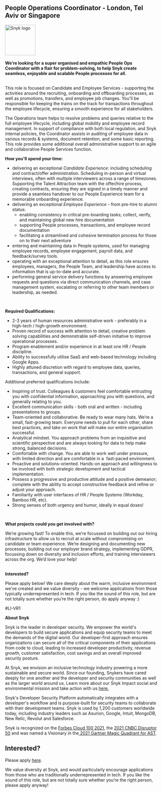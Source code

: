 People Operations Coordinator - London, Tel Aviv or Singapore
---

<img src="https://res.cloudinary.com/snyk/image/upload/v1537345894/press-kit/brand/logo-black.png" width="100" alt="Snyk logo" />

<div class="p-rich_text_section">&nbsp;</div>
<div class="p-rich_text_section"><strong data-stringify-type="bold">We’re looking for a super organised and empathic People Ops Coordinator with a flair for problem-solving, to help Snyk create seamless, enjoyable and scalable People processes for all.&nbsp;&nbsp;</strong></div>
<div class="p-rich_text_section">&nbsp;</div>
<div class="p-rich_text_section">
<p><span style="font-weight: 400;">This role is focused on Candidate and Employee Services - supporting the activities around the recruiting, onboarding and offboarding processes, as well as promotions, transfers, and employee job changes. You'll be responsible for keeping the trains on the track for transactions throughout the employee lifecycle, ensuring a smooth experience for all stakeholders.</span></p>
<p><span style="font-weight: 400;">The Operations team helps to resolve problems and queries relative to the full employee lifecycle, including global mobility and employee record management. In support of compliance with both local regulation, and Snyk internal policies, the Coordinator assists in auditing of employee data in various records &amp; systems, document retention, and some basic reporting. This role provides some additional overall administrative support to an agile and collaborative People Services function.</span></p>
<p><strong>How you'll spend your time:</strong></p>
<ul>
<li style="font-weight: 400;"><span style="font-weight: 400;">delivering an exceptional <em>Candidate Experience</em>: including scheduling and contract/offer administration. Scheduling in-person and virtual interviews, often with multiple interviewers across a range of timezones. Supporting the Talent Attraction team with the offer/hire process, creating contracts, ensuring they are signed in a timely manner and provide a seamless handover to our People Experience team for a memorable onboarding experience.</span></li>
<li style="font-weight: 400;"><span style="font-weight: 400;">delivering an exceptional <em>Employee Experience</em> - from pre-hire to alumni status:</span>
<ul>
<li style="font-weight: 400;"><span style="font-weight: 400;">enabling consistency in critical pre-boarding tasks; collect, verify, and maintaining global new hire documentation</span></li>
<li style="font-weight: 400;"><span style="font-weight: 400;">supporting People processes, transactions, and employee record documentation</span></li>
<li style="font-weight: 400;"><span style="font-weight: 400;">facilitating a streamlined and cohesive termination process for those on to their next adventure</span></li>
</ul>
</li>
<li style="font-weight: 400;"><span style="font-weight: 400;">entering and maintaining data in People systems, used for managing employee records, employee engagement, payroll data, and feedback/survey tools. </span></li>
<li style="font-weight: 400;"><span style="font-weight: 400;">operating with an exceptional attention to detail, as this role ensures employees, managers, the People Team, and leadership have access to information that is up-to-date and accurate.</span></li>
<li style="font-weight: 400;">performing general service delivery functions by answering employee requests and questions via direct communication channels, and case management system, escalating or referring to other team members or leadership, as needed.</li>
</ul>
</div>
<div class="p-rich_text_section">
<p>&nbsp;</p>
<p><strong>Required Qualifications:</strong></p>
<ul>
<li style="font-weight: 400;"><span style="font-weight: 400;">2-3 years of human resources administrative work - preferably in a high-tech / high-growth environment.</span></li>
<li style="font-weight: 400;"><span style="font-weight: 400;">Proven record of success with attention to detail, creative problem solving capabilities and demonstrable self-driven initiative to improve operational processes.</span></li>
<li style="font-weight: 400;"><span style="font-weight: 400;">Program enablement and/or experience in at least one HR / People discipline.</span></li>
<li style="font-weight: 400;"><span style="font-weight: 400;">Ability to successfully utilise SaaS and web-based technology including Google Apps.</span></li>
<li style="font-weight: 400;"><span style="font-weight: 400;">Highly attuned discretion with regard to employee data, queries, transactions, and general support.</span></li>
</ul>
<p><span style="font-weight: 400;">Additional preferred qualifications include:</span></p>
<ul>
<li style="font-weight: 400;"><span style="font-weight: 400;">Inspiring of trust. Colleagues &amp; customers feel comfortable entrusting you with confidential information, approaching you with questions, and generally relating to you.</span></li>
<li style="font-weight: 400;"><span style="font-weight: 400;">Excellent communication skills - both oral and written - including presentations to groups.</span></li>
<li style="font-weight: 400;"><span style="font-weight: 400;">Team-oriented and collaborative. Be ready to wear many hats. We’re a small, fast-growing team. Everyone needs to pull for each other, share best practices, and take on work that will make our entire organisation successful.</span></li>
<li style="font-weight: 400;"><span style="font-weight: 400;">Analytical mindset. You approach problems from an inquisitive and scientific perspective and are always looking for data to help make strong, balanced decisions.</span></li>
<li style="font-weight: 400;"><span style="font-weight: 400;">Comfortable with change. You are able to work well under pressure, with limited direction and are comfortable in a&nbsp; fast-paced environment.</span></li>
<li style="font-weight: 400;"><span style="font-weight: 400;">Proactive and solutions-oriented. Hands-on approach and willingness to be involved with both strategic development and tactical implementation.</span></li>
<li style="font-weight: 400;"><span style="font-weight: 400;">Possess a progressive and productive attitude and a positive demeanor; complete with the ability to accept constructive feedback and refine or adjust your approach.</span></li>
<li style="font-weight: 400;"><span style="font-weight: 400;">Familiarity with user interfaces of HR / People Systems (Workday, Bamboo HR, etc).</span></li>
<li style="font-weight: 400;"><span style="font-weight: 400;">Strong senses of both urgency and humor, ideally in equal doses!</span></li>
</ul>
<p>&nbsp;</p>
<p><strong data-stringify-type="bold">What projects could you get involved with?</strong></p>
</div>
<div class="p-rich_text_section">We’re growing fast!&nbsp;To enable this, we’re focussed on building out our hiring infrastructure to allow us to recruit at scale without compromising on candidate or team experience.&nbsp;We’re designing and documenting new processes, building out our employer brand strategy, implementing GDPR, focussing down on diversity and inclusion efforts, and training interviewers across the org.&nbsp;We’d love your help!</div>
<div class="p-rich_text_section">&nbsp;</div>
<div class="p-rich_text_section">
<p><strong>Interested?</strong></p>
<p><span style="font-weight: 400;">Please apply below! We care deeply about the warm, inclusive environment we’ve created and we value diversity - we welcome applications from those typically underrepresented in tech. If you like the sound of this role, but are not totally sure whether you’re the right person, do apply anyway :)</span></p>
<p><span style="font-weight: 400;">#LI-VR1</span></p>
</div><div class="content-conclusion"><p><strong>About Snyk</strong></p>
<p><span style="font-weight: 400;">Snyk is the leader in developer security. We empower the world's developers to build secure applications and equip security teams to meet the demands of the digital world. Our developer-first approach ensures organizations can secure all of the critical components of their applications from code to cloud, leading to increased developer productivity, revenue growth, customer satisfaction, cost savings and an overall improved security posture.&nbsp;</span></p>
<p><span style="font-weight: 400;">At Snyk, we envision an inclusive technology industry powering a more sustainable and secure world.</span> <span style="font-weight: 400;">Since our founding, Snykers have cared deeply for one another and the developer and security communities as well as the larger world around us. Learn more about our Snyk Impact social and environmental mission and take action with us </span><a href="https://snyk.io/about/snyk-impact/"><span style="font-weight: 400;">here.</span></a></p>
<p><span style="font-weight: 400;">Snyk's Developer Security Platform automatically integrates with a developer's workflow and is purpose-built for security teams to collaborate with their development teams. Snyk is used by 1,200 customers worldwide today, including industry leaders such as Asurion, Google, Intuit, MongoDB, New Relic, Revolut and Salesforce.</span></p>
<p><span style="font-weight: 400;">Snyk is recognized on the </span><a href="https://www.forbes.com/cloud100/#6f24b5ba5f94"><span style="font-weight: 400;">Forbes Cloud 100 2021</span></a><span style="font-weight: 400;">, the </span><a href="https://www.cnbc.com/2021/05/25/these-are-the-2021-cnbc-disruptor-50-companies.html"><span style="font-weight: 400;">2021 CNBC Disruptor 50</span></a><span style="font-weight: 400;"> and was named a Visionary in the</span><a href="https://snyk.io/blog/snyk-visionary-2021-gartner-magic-quadrant-for-ast/"><span style="font-weight: 400;"> 2021 Gartner Magic Quadrant for AST</span></a><span style="font-weight: 400;">.</span></p></div>

Interested?
---

Please apply [here](https://boards.greenhouse.io/snyk/jobs/5591271002#app).

We value diversity at Snyk, and would particularly encourage applications from those who are traditionally underrepresented in tech.
If you like the sound of this role, but are not totally sure whether you’re the right person, please apply anyway!
